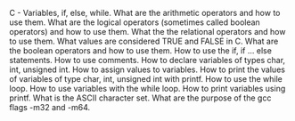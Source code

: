 C - Variables, if, else, while.
What are the arithmetic operators and how to use them.
What are the logical operators (sometimes called boolean operators) and how to use them.
What the the relational operators and how to use them.
What values are considered TRUE and FALSE in C.
What are the boolean operators and how to use them.
How to use the if, if ... else statements.
How to use comments.
How to declare variables of types char, int, unsigned int.
How to assign values to variables.
How to print the values of variables of type char, int, unsigned int with printf.
How to use the while loop.
How to use variables with the while loop.
How to print variables using printf.
What is the ASCII character set.
What are the purpose of the gcc flags -m32 and -m64.
